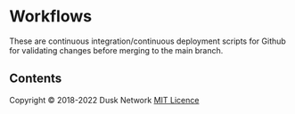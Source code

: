 # Workflows

These are continuous integration/continuous deployment scripts for Github for
validating changes before merging to the main branch.

<!-- ToC start -->

## Contents

<!-- ToC end -->

Copyright © 2018-2022 Dusk Network
[MIT Licence](https://github.com/dusk-network/dusk-blockchain/blob/master/LICENSE)
